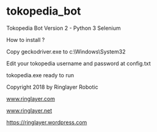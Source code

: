 # tokopedia_bot
Tokopedia Bot Version 2 - Python 3 Selenium

How to install ?

Copy geckodriver.exe to c:\Windows\System32

Edit your tokopedia username and password at config.txt

tokopedia.exe ready to run



Copyright 2018 by Ringlayer Robotic


www.ringlayer.com

www.ringlayer.net

https://ringlayer.wordpress.com
